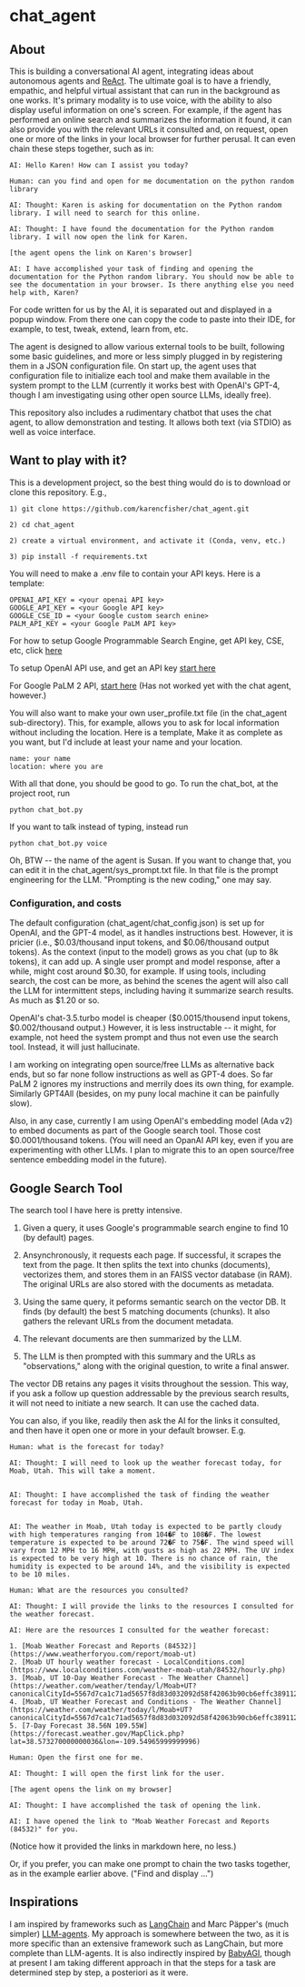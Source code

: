 # chat_agent

## About

This is building a conversational AI agent, integrating ideas about autonomous agents and 
[ReAct](https://react-lm.github.io/). The ultimate goal is to have a friendly, empathic, and helpful
virtual assistant that can run in the background as one works. It's primary modality is to use
voice, with the ability to also display useful information on one's screen. For example, if the agent
has performed an online search and summarizes the information it found, it can also provide you
with the relevant URLs it consulted and, on request, open one or more of the links in your local
browser for further perusal. It can even chain these steps together, such as in:

```
AI: Hello Karen! How can I assist you today?

Human: can you find and open for me documentation on the python random library

AI: Thought: Karen is asking for documentation on the Python random library. I will need to search for this online.

AI: Thought: I have found the documentation for the Python random library. I will now open the link for Karen.

[the agent opens the link on Karen's browser]

AI: I have accomplished your task of finding and opening the documentation for the Python random library. You should now be able to see the documentation in your browser. Is there anything else you need help with, Karen?
```

For code written for us by the AI, it is separated out and displayed in a popup window. From there one can copy the code to paste into their IDE, for example, to test, tweak, extend, learn from, etc.

The agent is designed to allow various external tools to be built, following some basic guidelines, and more or less
simply plugged in by registering them in a JSON configuration file. On start up, the agent uses that configuration file
to initialize each tool and make them available in the system prompt to the LLM (currently it works best with OpenAI's
GPT-4, though I am investigating using other open source LLMs, ideally free).

This repository also includes a rudimentary chatbot that uses the chat agent, to allow demonstration and testing. It allows both text (via STDIO) as well as voice interface.

## Want to play with it?

This is a development project, so the best thing would do is to download or clone this repository. E.g.,

```
1) git clone https://github.com/karencfisher/chat_agent.git

2) cd chat_agent

2) create a virtual environment, and activate it (Conda, venv, etc.)

3) pip install -f requirements.txt
```

You will need to make a .env file to contain your API keys. Here is a template:

```
OPENAI_API_KEY = <your openai API key>
GOOGLE_API_KEY = <your Google API key>
GOOGLE_CSE_ID = <your Google custom search enine>
PALM_API_KEY = <your Google PaLM API key>
```

For how to setup Google Programmable Search Engine, get API key, CSE, etc, click [here](https://developers.google.com/custom-search/v1/overview)

To setup OpenAI API use, and get an API key [start here](https://platform.openai.com/)

For Google PaLM 2 API, [start here](https://developers.generativeai.google/) (Has not worked yet with the chat agent, however.)

You will also want to make your own user_profile.txt file (in the chat_agent sub-directory). This, for example, allows you to ask for local information without including the location. Here is a template, Make it as complete as you want, but I'd include at least your name and your location. 

```
name: your name
location: where you are
```

With all that done, you should be good to go. To run the chat_bot, at the project root, run

```
python chat_bot.py
```

If you want to talk instead of typing, instead run

```
python chat_bot.py voice
```

Oh, BTW -- the name of the agent is Susan. If you want to change that, you can edit it in the chat_agent/sys_prompt.txt file. In that file is the prompt engineering for the LLM. "Prompting is the new coding," one may say. 

### Configuration, and costs

The default configuration (chat_agent/chat_config.json) is set up for OpenAI, and the GPT-4 model, as it handles instructions  best. However, it is pricier (i.e., $0.03/thousand input tokens, and $0.06/thousand output tokens). As the context (input to the model) grows as you chat (up to 8k tokens), it can add up. A single user prompt and model response, after a while, might cost around $0.30, for example. If using tools, including search, the cost can be more, as behind the scenes the agent will also call the LLM for intermittent steps, including having it summarize search results. As much as $1.20 or so.

OpenAI's chat-3.5.turbo model is cheaper ($0.0015/thousend input tokens, $0.002/thousand output.) However, it is less instructable -- it might, for example, not heed the system prompt and thus not even use the search tool. Instead, it will just hallucinate.

I am working on integrating open source/free LLMs as alternative back ends, but so far none follow instructions as well as GPT-4 does. So far PaLM 2 ignores my instructions and merrily does its own thing, for example. Similarly GPT4All (besides, on my puny local machine it can be painfully slow).

Also, in any case, currently I am using OpenAI's embedding model (Ada v2) to embed documents as part of the Google search tool. Those cost $0.0001/thousand tokens. (You will need an OpanAI API key, even if you are experimenting with other LLMs. I plan to migrate this to an open source/free sentence embedding model in the future).

## Google Search Tool

The search tool I have here is pretty intensive. 

1) Given a query, it uses Google's programmable search engine to find 10 (by default) pages.

2) Ansynchronously, it requests each page. If successful, it scrapes the text from the page. It then splits the text into chunks (documents), vectorizes them, and stores them in an FAISS vector database (in RAM). The original URLs are also stored with the documents as metadata.

3) Using the same query, it peforms semantic search on the vector DB. It finds (by default) the best 5 matching documents (chunks). It also gathers the relevant URLs from the document metadata.

4) The relevant documents are then summarized by the LLM. 

5) The LLM is then prompted with this summary and the URLs as "observations," along with the original question, to write a final answer.

The vector DB retains any pages it visits throughout the session. This way, if you ask a follow up question addressable by the previous search results, it will not need to initiate a new search. It can use the cached data.

You can also, if you like, readily then ask the AI for the links it consulted, and then have it open one or more in your default browser. E.g.

```
Human: what is the forecast for today?

AI: Thought: I will need to look up the weather forecast today, for Moab, Utah. This will take a moment.


AI: Thought: I have accomplished the task of finding the weather forecast for today in Moab, Utah.


AI: The weather in Moab, Utah today is expected to be partly cloudy with high temperatures ranging from 104�F to 108�F. The lowest temperature is expected to be around 72�F to 75�F. The wind speed will vary from 12 MPH to 16 MPH, with gusts as high as 22 MPH. The UV index is expected to be very high at 10. There is no chance of rain, the humidity is expected to be around 14%, and the visibility is expected to be 10 miles.

Human: What are the resources you consulted?

AI: Thought: I will provide the links to the resources I consulted for the weather forecast.

AI: Here are the resources I consulted for the weather forecast:

1. [Moab Weather Forecast and Reports (84532)](https://www.weatherforyou.com/report/moab-ut)
2. [Moab UT hourly weather forecast - LocalConditions.com](https://www.localconditions.com/weather-moab-utah/84532/hourly.php)
3. [Moab, UT 10-Day Weather Forecast - The Weather Channel](https://weather.com/weather/tenday/l/Moab+UT?canonicalCityId=5567d7ca1c71ad5657f8d83d032092d58f42063b90cb6effc3891129b917991d)
4. [Moab, UT Weather Forecast and Conditions - The Weather Channel](https://weather.com/weather/today/l/Moab+UT?canonicalCityId=5567d7ca1c71ad5657f8d83d032092d58f42063b90cb6effc3891129b917991d)
5. [7-Day Forecast 38.56N 109.55W](https://forecast.weather.gov/MapClick.php?lat=38.573270000000036&lon=-109.54965999999996)

Human: Open the first one for me.

AI: Thought: I will open the first link for the user.

[The agent opens the link on my browser]

AI: Thought: I have accomplished the task of opening the link.

AI: I have opened the link to "Moab Weather Forecast and Reports (84532)" for you.

```

(Notice how it provided the links in markdown here, no less.)

Or, if you prefer, you can make one prompt to chain the two tasks together, as in the example earlier above. ("Find and display ...")

## Inspirations

I am inspired by
frameworks such as [LangChain](https://python.langchain.com/docs/get_started/introduction.html)
and Marc Päpper's (much simpler) [LLM-agents](https://github.com/mpaepper/llm_agents).
My approach is somewhere between the two, as it is more specific than an extensive framework such as LangChain,
but more complete than LLM-agents. It is also indirectly inspired by 
[BabyAGI](https://github.com/yoheinakajima/babyagi), though at present I am taking 
different approach in that the steps for a task are determined step by step, a posteriori as it were.



